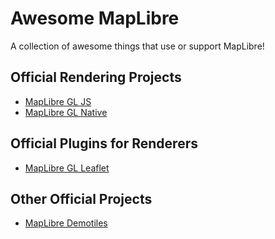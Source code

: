 # Awesome MapLibre

A collection of awesome things that use or support MapLibre!

## Official Rendering Projects

- [MapLibre GL JS](https://github.com/maplibre/maplibre-gl-js)
- [MapLibre GL Native](https://github.com/maplibre/maplibre-gl-native)

## Official Plugins for Renderers

- [MapLibre GL Leaflet](https://github.com/maplibre/maplibre-gl-leaflet)

## Other Official Projects
- [MapLibre Demotiles](https://github.com/maplibre/demotiles)
